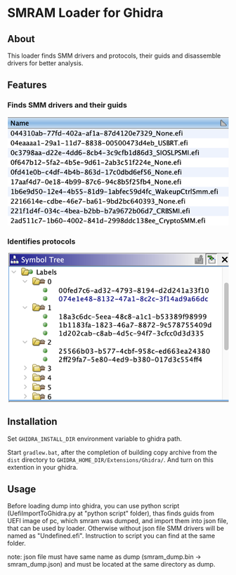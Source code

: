 # SMRAM Loader for Ghidra

## About

This loader finds SMM drivers and protocols, their guids and disassemble drivers for better analysis.

## Features

### Finds SMM drivers and their guids

![guids](./img/guids.png)

### Identifies protocols 

![Protocols](./img/Protocols.png)

## Installation

Set `GHIDRA_INSTALL_DIR` environment variable to ghidra path.

Start `gradlew.bat`, after the completion of building copy archive from the `dist` directory to `GHIDRA_HOME_DIR/Extensions/Ghidra/`.
And turn on this extention in your ghidra.

## Usage

Before loading dump into ghidra, you can use python script (UefiImportToGhidra.py at "python script" folder), thas finds guids from UEFI image of pc, which smram was dumped, and import them into json file, that can be used by loader. Otherwise without json file SMM drivers will be named as "Undefined.efi". Instruction to script you can find at the same folder.

note: json file must have same name as dump (smram_dump.bin -> smram_dump.json) and must be located at the same directory as dump. 